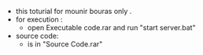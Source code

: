 - this toturial for mounir bouras only .
- for execution :
  - open Executable code.rar and run "start server.bat"
- source code:
  - is in "Source Code.rar"
